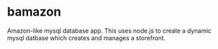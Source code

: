 # bamazon
Amazon-like mysql database app. This uses node.js to create a dynamic mysql datbase which creates and manages a storefront.
